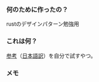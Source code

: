 ### 何のために作ったの？
rustのデザインパターン勉強用

### これは何？
[参考](https://rust-unofficial.github.io/patterns/intro.html)（[日本語訳](https://qiita.com/Yappii_111/items/4ccc3a8461cdd4035651)）を自分で試すやつ。

### メモ
